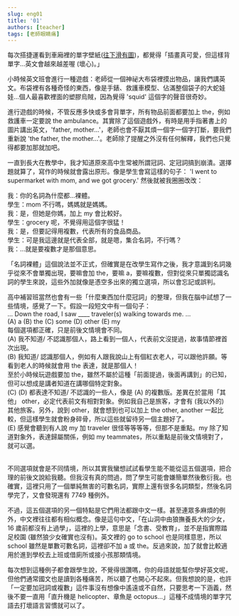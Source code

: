 ```yaml
---
slug: eng01
title: '01'
authors: [teacher]
tags: [老師眼睛痛]
---
```


每次搭捷運看到車廂裡的單字壁紙([往下滑有圖](https://www.metro.taipei/cp.aspx?n=35DB194B63AC45CF))，都覺得「插畫真可愛，但這樣背單字...英文會越來越差喔 (壞心)。」
<!-- truncate -->
小時候英文班會進行一種遊戲：老師從一個神祕大布袋裡摸出物品，讓我們講英文。布袋裡有各種奇怪的東西，像是手錶、救護車模型、佔滿整個袋子的大蛇娃娃...個人最喜歡裡面的塑膠烏賊，因為覺得 'squid' 這個字的聲音很奇妙。

進行遊戲的時候，不管反應多快或多會背單字，所有物品前面都要加上 the，例如救護車一定要說 the ambulance。其實除了這個遊戲外，有時是用手指著書上的圖片講出英文，'father, mother...'，老師也會不厭其煩一個字一個字打斷，要我們重新說 'the father, the mother...'。老師除了提醒之外沒有任何解釋，我們也只覺得都要加那就加吧。

一直到長大在教學中，我才知道原來高中生常被所謂冠詞、定冠詞搞到崩潰。選擇題就算了，寫作的時候就會露出原形。像是學生會寫這樣的句子： 'I went to supermarket with mom, and we got grocery.' 然後就被我圈圈改改：

我：你的名詞為什麼都...裸體。<br/>
學生：mom 不行嗎，媽媽就是媽媽。<br/>
我：是，但她是你媽，加上 my 會比較好。<br/>
學生：grocery 呢，不覺得用這個字很猛！<br/>
我：是，但要記得用複數，代表所有的食品商品。<br/>
學生：可是我這邊就是代表全部，就是嗯，集合名詞，不行嗎？<br/>
我：...就是要複數才是那個意思。<br/>

「名詞裸體」這個說法並不正式，但確實是在改學生寫作之後，我才意識到名詞幾乎從來不會單獨出現，要嘛會加 the，要嘛 a，要嘛複數，但對從來只單獨認識名詞的學生來說，這些外加就像是憑空多出來的獨立選項，所以會忘記或誤判。

高中補習班當然也會有一些「什麼東西加什麼冠詞」的整理，但我在腦中試想了一些情境，感覺了一下。假設一段短文中有一個句子：<br/>
... Down the road, I saw ____ traveler(s) walking towards me. ...<br/>
(A) a     (B) the     (C) some   (D) other (E) my
<br/>
每個選項都正確，只是前後文情境會不同。<br/>
(A) 我不知道/ 不認識那個人，路上看到一個人，代表前文沒提過，故事情節裡首次出現。<br/>
(B) 我知道/ 認識那個人，例如有人跟我說山上有個紅衣老人，可以跟他許願。等看到老人的時候就會用 the 表達，就是那個人！<br/>
至於小時候玩遊戲要加 the，雖然不屬於這種「前面提過，後面再講到」的已知，但可以想成是講者知道在講哪個特定對象。<br/>
(C) (D) 都表達不知道/ 不認識的一些人，像是 (A) 的複數版。差異在於當用「其他」 other，必定代表前文有相對對象。例如我自己是旅客，才會有 (我以外的) 其他旅客。另外，說到 other，就會想到也可以加上 the other, another 一起比較，但這樣學生就會粉身碎骨，所以這些就留待另一個主題好了。<br/>
(E) 感覺會聽到有人說 my 加 traveler 很怪等等等等，但那不是重點。my 除了知道對象外，表達歸屬關係，例如 my teammates，所以重點是前後文情境對了，就可以選。<br/><br/>

不同選項就會是不同情境，所以其實我蠻想試試看學生能不能從這五個選項，把合理的前後文說給我聽。但我沒有真的問過，問了學生可能會嫌簡單然後敷衍我。也確實，這裡只用了一個單純無害的可數名詞，實際上還有很多名詞類型，然後名詞學完了，又會發現還有 7749 種例外。

不過，這五個選項的另一個特點是它們用法都跟中文一樣。甚至連眾多麻煩的例外，中文裡往往都有相似概念。像是這句中文，「在山洞中由狼撫養長大的少女，16 歲前都沒有上過學」，這裡的上學，意思是「念書、受教育」，並不是指實際踏足校園 (雖然狼少女確實也沒有)。英文裡的 go to school 也是同樣意思，所以 school 雖然是單數可數名詞，這裡卻不加 a 或 the。反過來說，加了就會比較適用於進到學校去上班或借廁所或接小孩那類情境。

每次想到這種例子都會跟學生說，不覺得很讚嗎，你的母語就能幫你學好英文呢，但他們通常國文也是讀到各種痛苦，所以聽了也開心不起來。但我想說的是，也許「一定要加冠詞或複數」這件事沒有想像中遙遠或不自然，只要思考一下涵義，然後不要一直用「直升機是 helicopter、章魚是 octopus...」這種不成情境的單字咒語去打壞語言習慣就可以了。